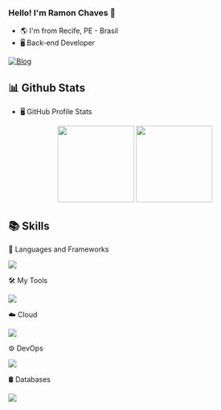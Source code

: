 ### Hello! I'm Ramon Chaves 👋 

-   🌎 I'm from Recife, PE - Brasil
-   🖥 Back-end Developer
 
[![Blog](https://img.shields.io/badge/LinkedIn-0077B5?style=for-the-badge&logo=linkedin&logoColor=white)](https://www.linkedin.com/in/rgb-keys/)

<!--   📊stats   -->
<h2> 📊 Github Stats </h2>

-   🖥️ GitHub Profile Stats

<div align="center">
 <img height="152em" src="https://github-readme-stats.vercel.app/api?username=rgb-keys&show_icons=true&theme=tokyonight&include_all_commits=true&count_private=true"/>
 <img height="152em" src="https://github-readme-stats.vercel.app/api/top-langs/?username=rgb-keys&layout=compact&theme=tokyonight&hide=html,css,scss" />
</div>

<!--   📚Skills   -->
<h2> 📚 Skills </h2>

<!--   🔧frameWorks   -->
🔧 Languages ​​and Frameworks
<p>
  <a>
    <img src="https://skillicons.dev/icons?i=spring,java,maven,gradle" />
  </a>
</p>

<!--   🛠tools   -->
🛠 My Tools
<p>
  <a>
    <img src="https://skillicons.dev/icons?i=vscode,idea,postman,git,bash,powershell" />
  </a>
</p>

<!--   ☁️cloud   -->
☁️ Cloud
<p>
  <a>
    <img src="https://skillicons.dev/icons?i=aws" />
  </a>
</p>

<!--   ⚙devops   -->
⚙ DevOps
<p>
  <a>
    <img src="https://skillicons.dev/icons?i=docker" />
  </a>
</p>

<!--   🛢databases   -->
🛢 Databases
<p>
  <a>
    <img src="https://skillicons.dev/icons?i=mysql,postgres" />
  </a>
</p>
